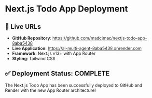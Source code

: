 # Next.js Todo App Deployment

## 🚀 Live URLs

- **GitHub Repository**: https://github.com/madcjmac/nextjs-todo-app-8aba5438
- **Live Application**: https://ai-multi-agent-8aba5438.onrender.com
- **Framework**: Next.js v13+ with App Router
- **Styling**: Tailwind CSS

## ✅ Deployment Status: COMPLETE

The Next.js Todo App has been successfully deployed to GitHub and Render with the new App Router architecture!
